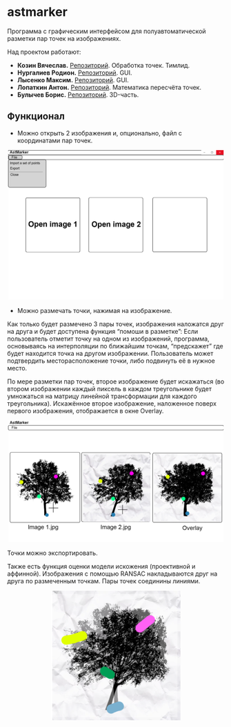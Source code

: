 # astmarker
Программа с графическим интерфейсом для полуавтоматической разметки пар точек на изображениях.


Над проектом работают:

- **Козин Вячеслав.** [Репозиторий](https://github.com/vchkz/misis2023f-22-01-kozin-v-v). Обработка точек. Тимлид.
- **Нургалиев Родион.** [Репозиторий](https://github.com/LLrodyaLL/misis2023f-22-01-nurgaliev-r-d). GUI.
- **Лысенко Максим.** [Репозиторий](https://github.com/Solbreen/misis2023f-22-01-lysenko-m-r). GUI.
- **Лопаткин Антон.** [Репозиторий](https://github.com/lopatkinanton/misis2023f-22-01-lopatkin-a-a). Математика пересчёта точек.
- **Булычев Борис.** [Репозиторий](https://github.com/borisbulychev/misis2023f-22-01-bulychev-b-y). 3D-часть.

## Функционал
 - Можно открыть 2 изображения и, опционально, файл с координатами пар точек.

<p align="center">
<img src="demo_file_opening.png" width="500">
  </p>
  
- Можно размечать точки, нажимая на изображение.

Как только будет размечено 3 пары точек, изображения наложатся друг на друга и будет доступена функция “помоши в разметке”:
Если пользователь отметит точку на одном из изображений, программа, основываясь на интерполяции по ближайшим точкам, “предскажет” где будет находится точка на другом изображении. Пользователь может подтвердить месторасположение точки, либо подвинуть её в нужное место.

По мере разметки пар точек, второе изображение будет искажаться (во втором изображении каждый пиксель в каждом треугольнике будет умножаться на матрицу линейной трансформации для каждого треугольника). Искажённое второе изображение, наложенное поверх первого изображения, отображается в окне Overlay.
<p align="center">
<img src="demo_In_Run.png" width="500">
   </p>
Точки можно экспортировать.

Также есть функция оценки модели искожения (проективной и аффинной). Изображения с помощью RANSAC накладываются друг на друга по размеченным точкам. Пары точек соединины линиями.

<p align="center">
<img src="overlay_with_ransac.png" width="300">
   </p>

